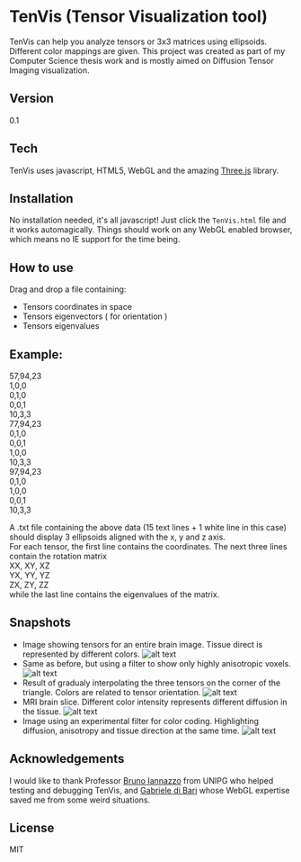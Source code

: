 TenVis (Tensor Visualization tool)
====== 
TenVis can help you analyze tensors or 3x3 matrices using ellipsoids.
Different color mappings are given.
This project was created as part of my Computer Science thesis work and is mostly aimed on Diffusion Tensor Imaging visualization.

Version
-

0.1

Tech
-----------

TenVis uses javascript, HTML5, WebGL and the amazing [Three.js] library. 

Installation
--------------

No installation needed, it's all javascript! Just click the `TenVis.html` file and it works automagically. Things should work on any WebGL enabled browser, which means no IE support for the time being.

How to use
-

Drag and drop a file containing:

  - Tensors coordinates in space
  - Tensors eigenvectors ( for orientation )
  - Tensors eigenvalues

Example:
-
 
57,94,23  
1,0,0  
0,1,0  
0,0,1  
10,3,3  
77,94,23  
0,1,0  
0,0,1  
1,0,0  
10,3,3  
97,94,23  
0,1,0  
1,0,0  
0,0,1  
10,3,3   
  

A .txt file containing the above data (15 text lines + 1 white line in this case) should display 3 ellipsoids aligned with the x, y and z axis.    
For each tensor, the first line contains the coordinates. The next three lines contain the rotation matrix   
 XX, XY, XZ  
 YX, YY, YZ  
 ZX, ZY, ZZ  
while the last line contains the eigenvalues of the matrix.

Snapshots
-
- Image showing tensors for an entire brain image. Tissue direct is represented by different colors. 
![alt text](https://dl.dropboxusercontent.com/u/1056837/TenVis/imgs/5.PNG "Brain1")
- Same as before, but using a filter to show only highly anisotropic voxels.
![alt text](https://dl.dropboxusercontent.com/u/1056837/TenVis/imgs/6.PNG "Brain2")
- Result of gradualy interpolating the three tensors on the corner of the triangle. Colors are related to tensor orientation.
![alt text](https://dl.dropboxusercontent.com/u/1056837/TenVis/imgs/compositecolor-Karcher.PNG "3 tensors interpolation")
- MRI brain slice. Different color intensity represents different diffusion in the tissue.
![alt text](https://dl.dropboxusercontent.com/u/1056837/TenVis/imgs/detLpY.PNG "Brain DTI slice 1")
- Image using an experimental filter for color coding. Highlighting diffusion, anisotropy and tissue direction at the same time.
![alt text](https://dl.dropboxusercontent.com/u/1056837/TenVis/imgs/LPSGeoAVERA.PNG "Brain DTI slice 2")

Acknowledgements
-
I would like to thank Professor [Bruno Iannazzo] from UNIPG who helped testing and debugging TenVis, and [Gabriele di Bari] whose WebGL expertise 
saved me from some weird situations.

License
-

MIT


  [Three.js]: http://threejs.org/
  [Gabriele di Bari]:https://github.com/Gabriele91
  [Bruno Iannazzo]:http://poisson.phc.unipi.it/~maxreen/bruno/   
